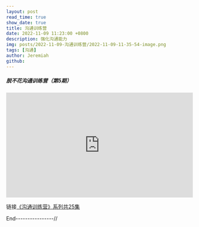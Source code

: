 ```yaml
---
layout: post
read_time: true
show_date: true
title: 沟通训练营
date: 2022-11-09 11:23:00 +0800
description: 强化沟通能力
img: posts/2022-11-09-沟通训练营/2022-11-09-11-35-54-image.png
tags: [沟通]
author: Jeremiah
github: 
---
```


##### 脱不花沟通训练营（第5期）

<div class="resp-container" style="
    position: relative;
    overflow: hidden;
    padding-top: 56.26%;
">
<iframe class="resp-iframe" style="
    position: absolute;
    top:0;
    left:0;
    width:100%;
    height:100%;
    border:0;"
     src="https://player.bilibili.com/player.html?aid=389906991&bvid=BV12d4y1r7ns&cid=886337608&page=1" scrolling="no" border="0" frameborder="no" framespacing="0" allowfullscreen="true" post> </iframe>

</div>

链接[《沟通训练营》系列共25集]()

End----------------//